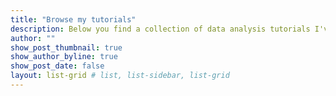 ```yaml
---
title: "Browse my tutorials"
description: Below you find a collection of data analysis tutorials I've done in the past.
author: ""
show_post_thumbnail: true
show_author_byline: true
show_post_date: false
layout: list-grid # list, list-sidebar, list-grid
---
```

